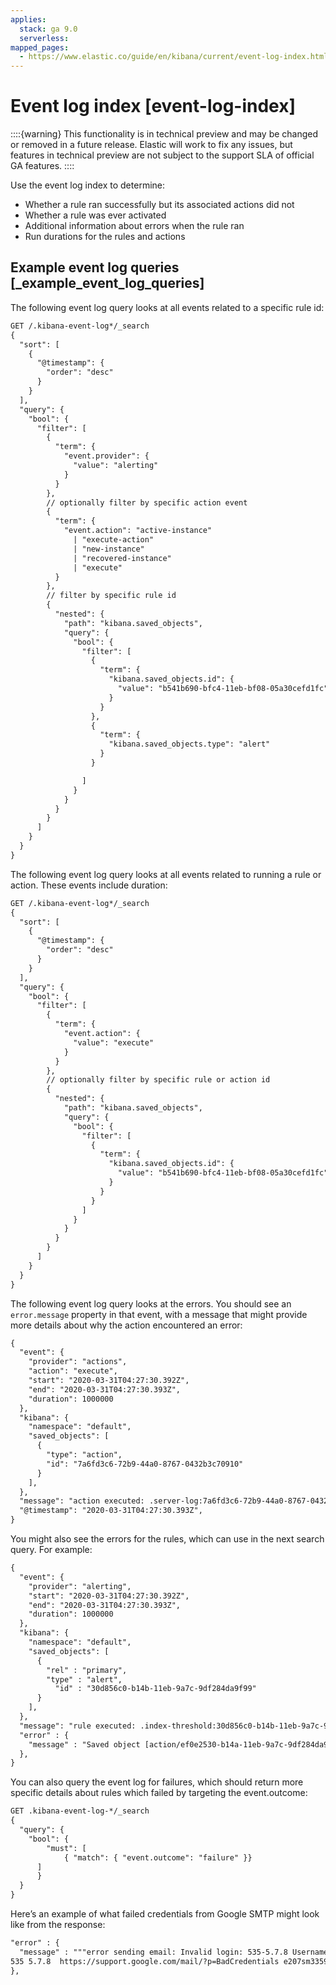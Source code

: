 ```yaml
---
applies:
  stack: ga 9.0
  serverless:
mapped_pages:
  - https://www.elastic.co/guide/en/kibana/current/event-log-index.html
---
```


# Event log index [event-log-index]

::::{warning} 
This functionality is in technical preview and may be changed or removed in a future release. Elastic will work to fix any issues, but features in technical preview are not subject to the support SLA of official GA features.
::::


Use the event log index to determine:

* Whether a rule ran successfully but its associated actions did not
* Whether a rule was ever activated
* Additional information about errors when the rule ran
* Run durations for the rules and actions


## Example event log queries [_example_event_log_queries] 

The following event log query looks at all events related to a specific rule id:

```txt
GET /.kibana-event-log*/_search
{
  "sort": [
    {
      "@timestamp": {
        "order": "desc"
      }
    }
  ],
  "query": {
    "bool": {
      "filter": [
        {
          "term": {
            "event.provider": {
              "value": "alerting"
            }
          }
        },
        // optionally filter by specific action event
        {
          "term": {
            "event.action": "active-instance"
              | "execute-action"
              | "new-instance"
              | "recovered-instance"
              | "execute"
          }
        },
        // filter by specific rule id
        {
          "nested": {
            "path": "kibana.saved_objects",
            "query": {
              "bool": {
                "filter": [
                  {
                    "term": {
                      "kibana.saved_objects.id": {
                        "value": "b541b690-bfc4-11eb-bf08-05a30cefd1fc"
                      }
                    }
                  },
                  {
                    "term": {
                      "kibana.saved_objects.type": "alert"
                    }
                  }

                ]
              }
            }
          }
        }
      ]
    }
  }
}
```

The following event log query looks at all events related to running a rule or action. These events include duration:

```txt
GET /.kibana-event-log*/_search
{
  "sort": [
    {
      "@timestamp": {
        "order": "desc"
      }
    }
  ],
  "query": {
    "bool": {
      "filter": [
        {
          "term": {
            "event.action": {
              "value": "execute"
            }
          }
        },
        // optionally filter by specific rule or action id
        {
          "nested": {
            "path": "kibana.saved_objects",
            "query": {
              "bool": {
                "filter": [
                  {
                    "term": {
                      "kibana.saved_objects.id": {
                        "value": "b541b690-bfc4-11eb-bf08-05a30cefd1fc"
                      }
                    }
                  }
                ]
              }
            }
          }
        }
      ]
    }
  }
}
```

The following event log query looks at the errors. You should see an `error.message` property in that event, with a message that might provide more details about why the action encountered an error:

```txt
{
  "event": {
    "provider": "actions",
    "action": "execute",
    "start": "2020-03-31T04:27:30.392Z",
    "end": "2020-03-31T04:27:30.393Z",
    "duration": 1000000
  },
  "kibana": {
    "namespace": "default",
    "saved_objects": [
      {
        "type": "action",
        "id": "7a6fd3c6-72b9-44a0-8767-0432b3c70910"
      }
    ],
  },
  "message": "action executed: .server-log:7a6fd3c6-72b9-44a0-8767-0432b3c70910: server-log",
  "@timestamp": "2020-03-31T04:27:30.393Z",
}
```

You might also see the errors for the rules, which can use in the next search query. For example:

```txt
{
  "event": {
    "provider": "alerting",
    "start": "2020-03-31T04:27:30.392Z",
    "end": "2020-03-31T04:27:30.393Z",
    "duration": 1000000
  },
  "kibana": {
    "namespace": "default",
    "saved_objects": [
      {
        "rel" : "primary",
        "type" : "alert",
      	  "id" : "30d856c0-b14b-11eb-9a7c-9df284da9f99"
      }
    ],
  },
  "message": "rule executed: .index-threshold:30d856c0-b14b-11eb-9a7c-9df284da9f99: 'test'",
  "error" : {
    "message" : "Saved object [action/ef0e2530-b14a-11eb-9a7c-9df284da9f99] not found"
  },
}
```

You can also query the event log for failures, which should return more specific details about rules which failed by targeting the event.outcome:

```txt
GET .kibana-event-log-*/_search
{
  "query": {
	"bool": {
  		"must": [
    		{ "match": { "event.outcome": "failure" }}
  	  ]
	  }
  }
}
```

Here’s an example of what failed credentials from Google SMTP might look like from the response:

```txt
"error" : {
  "message" : """error sending email: Invalid login: 535-5.7.8 Username and Password not accepted. Learn more at
535 5.7.8  https://support.google.com/mail/?p=BadCredentials e207sm3359731pfh.171 - gsmtp"""
},
```

